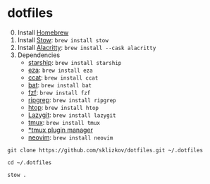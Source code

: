 # dotfiles

0. Install [Homebrew](https://brew.sh)
1. Install [Stow](https://www.gnu.org/software/stow/manual/stow.html): `brew install stow`
2. Install [Alacritty](https://alacritty.org/): `brew install --cask alacritty`
3. Dependencies
   - [starship](https://starship.rs/): `brew install starship`
   - [eza](https://github.com/eza-community/eza): `brew install eza`
   - [ccat](https://github.com/owenthereal/ccat): `brew install ccat`
   - [bat](https://github.com/sharkdp/bat): `brew install bat`
   - [fzf](https://github.com/junegunn/fzf): `brew install fzf`
   - [ripgrep](https://github.com/BurntSushi/ripgrep): `brew install ripgrep`
   - [htop](https://github.com/htop-dev/htop): `brew install htop`
   - [Lazygit](https://github.com/jesseduffield/lazygit): `brew install lazygit`
   - [tmux](https://github.com/tmux/tmux): `brew install tmux`
   - [*tmux plugin manager](https://github.com/tmux-plugins/tpm)
   - [neovim](https://github.com/neovim/neovim): `brew install neovim`



```
git clone https://github.com/sklizkov/dotfiles.git ~/.dotfiles
```

```
cd ~/.dotfiles
```

```
stow .
```

